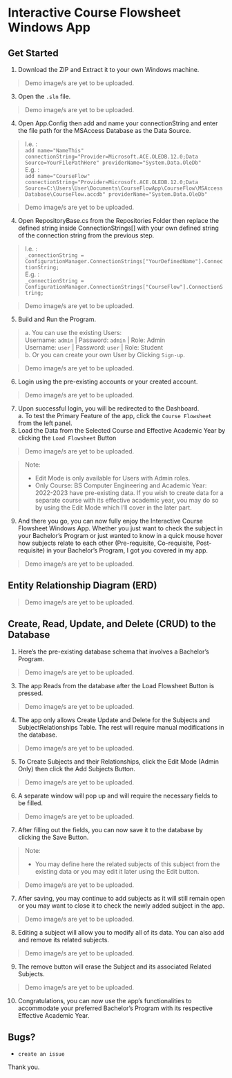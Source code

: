 # Interactive Course Flowsheet Windows App

## Get Started
1. Download the ZIP and Extract it to your own Windows machine.
> Demo image/s are yet to be uploaded.
3. Open the `.sln` file.
> Demo image/s are yet to be uploaded.
4. Open App.Config then add and name your connectionString and enter the file path for the MSAccess Database as the Data Source. <br/>
> I.e. : <br/>
> `add name="NameThis" connectionString="Provider=Microsoft.ACE.OLEDB.12.0;Data Source=YourFilePathHere" providerName="System.Data.OleDb"` <br/>
> E.g. : <br/>
> `add name="CourseFlow" connectionString="Provider=Microsoft.ACE.OLEDB.12.0;Data Source=C:\Users\User\Documents\CourseFlowApp\CourseFlow\MSAccessDatabase\CourseFlow.accdb" providerName="System.Data.OleDb"`

> Demo image/s are yet to be uploaded.
4. Open RepositoryBase.cs from the Repositories Folder then replace the defined string inside ConnectionStrings[] with your own defined string of the connection string from the previous step. <br/>
> I.e. : <br/>
> `_connectionString = ConfigurationManager.ConnectionStrings["YourDefinedName"].ConnectionString;` <br/>
> E.g. : <br/>
> `_connectionString = ConfigurationManager.ConnectionStrings["CourseFlow"].ConnectionString;`

> Demo image/s are yet to be uploaded.
5. Build and Run the Program. <br/>
> a. You can use the existing Users: <br/>
> Username: `admin` | Password: `admin` |  Role: Admin <br/>
> Username: `user` | Password: `user` | Role: Student <br/>
> b. Or you can create your own User by Clicking `Sign-up`.

> Demo image/s are yet to be uploaded.
6. Login using the pre-existing accounts or your created account.
> Demo image/s are yet to be uploaded.
7. Upon successful login, you will be redirected to the Dashboard. <br/>
a. To test the Primary Feature of the app, click the `Course Flowsheet` from the left panel.
8. Load the Data from the Selected Course and Effective Academic Year by clicking the `Load Flowsheet` Button <br/>
> Demo image/s are yet to be uploaded.

> Note: <br/>
>  - Edit Mode is only available for Users with Admin roles. <br/>
>  - Only Course: BS Computer Engineering and Academic Year: 2022-2023 have pre-existing data. If you wish to create data for a separate course with its effective academic year, you may do so by using the Edit Mode which I’ll cover in the later part. <br/>
9. And there you go, you can now fully enjoy the Interactive Course Flowsheet Windows App. Whether you just want to check the subject in your Bachelor’s Program or just wanted to know in a quick mouse hover how subjects relate to each other (Pre-requisite, Co-requisite, Post-requisite) in your Bachelor’s Program, I got you covered in my app.
> Demo image/s are yet to be uploaded.

## Entity Relationship Diagram (ERD)
> Demo image/s are yet to be uploaded.

## Create, Read, Update, and Delete (CRUD) to the Database
1. Here’s the pre-existing database schema that involves a Bachelor’s Program.
> Demo image/s are yet to be uploaded.
3. The app Reads from the database after the Load Flowsheet Button is pressed.
> Demo image/s are yet to be uploaded.
4. The app only allows Create Update and Delete for the Subjects and SubjectRelationships Table. The rest will require manual modifications in the database.
> Demo image/s are yet to be uploaded.
5. To Create Subjects and their Relationships, click the Edit Mode (Admin Only) then click the Add Subjects Button.
> Demo image/s are yet to be uploaded.
6. A separate window will pop up and will require the necessary fields to be filled.
> Demo image/s are yet to be uploaded.
7. After filling out the fields, you can now save it to the database by clicking the Save Button. <br/>
> Note: <br/>
> - You may define here the related subjects of this subject from the existing data or you may edit it later using the Edit button. <br/>

> Demo image/s are yet to be uploaded.
7. After saving, you may continue to add subjects as it will still remain open or you may want to close it to check the newly added subject in the app.
> Demo image/s are yet to be uploaded.
8. Editing a subject will allow you to modify all of its data. You can also add and remove its related subjects.
> Demo image/s are yet to be uploaded.
9. The remove button will erase the Subject and its associated Related Subjects.
> Demo image/s are yet to be uploaded.
10. Congratulations, you can now use the app’s functionalities to accommodate your preferred Bachelor’s Program with its respective Effective Academic Year.

## Bugs?
- `create an issue`

Thank you.
